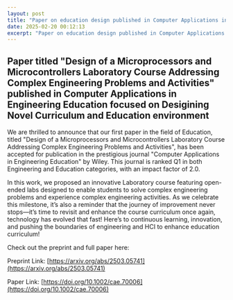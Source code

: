 ```yaml
---
layout: post
title: "Paper on education design published in Computer Applications in Engineering Education!"
date: 2025-02-20 00:12:13
excerpt: "Paper on education design published in Computer Applications in Engineering Education!"
---
```

## Paper titled "Design of a Microprocessors and Microcontrollers Laboratory Course Addressing Complex Engineering Problems and Activities" published in Computer Applications in Engineering Education focused on Desigining Novel Curriculum and Education environment

We are thrilled to announce that our first paper in the field of Education, titled "Design of a Microprocessors and Microcontrollers Laboratory Course Addressing Complex Engineering Problems and Activities", has been accepted for publication in the prestigious journal "Computer Applications in Engineering Education" by Wiley. This journal is ranked Q1 in both Engineering and Education categories, with an impact factor of 2.0. 

In this work, we proposed an innovative Laboratory course featuring open-ended labs designed to enable students to solve complex engineering problems and experience complex engineering activities. As we celebrate this milestone, it’s also a reminder that the journey of improvement never stops—it’s time to revisit and enhance the course curriculum once again, technology has evolved that fast! Here’s to continuous learning, innovation, and pushing the boundaries of engineering and HCI to enhance education curriculum!

Check out the preprint and full paper here: 

Preprint Link: [https://arxiv.org/abs/2503.05741](https://arxiv.org/abs/2503.05741)

Paper Link: [https://doi.org/10.1002/cae.70006](https://doi.org/10.1002/cae.70006)

